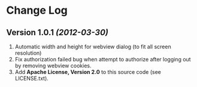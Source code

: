 Change Log
===============================================================================

Version 1.0.1 *(2012-03-30)*
----------------------------

1. Automatic width and height for webview dialog (to fit all screen resolution)
2. Fix authorization failed bug when attempt to authorize after logging out by removing webview cookies.
3. Add __Apache License, Version 2.0__ to this source code (see LICENSE.txt).